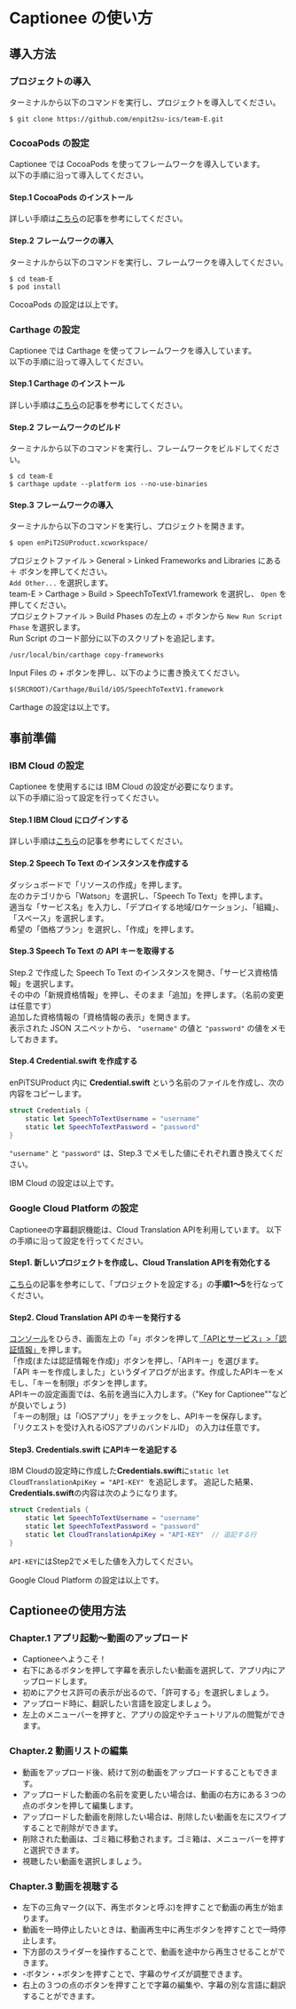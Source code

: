 # Captionee の使い方

## 導入方法

### プロジェクトの導入

ターミナルから以下のコマンドを実行し、プロジェクトを導入してください。

```
$ git clone https://github.com/enpit2su-ics/team-E.git
```  

### CocoaPods の設定

Captionee では CocoaPods を使ってフレームワークを導入しています。  
以下の手順に沿って導入してください。

#### Step.1 CocoaPods のインストール
詳しい手順は[こちら](https://qiita.com/ShinokiRyosei/items/3090290cb72434852460)の記事を参考にしてください。

#### Step.2 フレームワークの導入
ターミナルから以下のコマンドを実行し、フレームワークを導入してください。

```
$ cd team-E
$ pod install
```

CocoaPods の設定は以上です。

### Carthage の設定

Captionee では Carthage を使ってフレームワークを導入しています。  
以下の手順に沿って導入してください。

#### Step.1 Carthage のインストール
詳しい手順は[こちら](https://qiita.com/ShinokiRyosei/items/9b856ebdec5379b6c631)の記事を参考にしてください。

#### Step.2 フレームワークのビルド
ターミナルから以下のコマンドを実行し、フレームワークをビルドしてください。

```
$ cd team-E
$ carthage update --platform ios --no-use-binaries
```

#### Step.3 フレームワークの導入
ターミナルから以下のコマンドを実行し、プロジェクトを開きます。

```
$ open enPiT2SUProduct.xcworkspace/
```

プロジェクトファイル > General > Linked Frameworks and Libraries にある ＋ ボタンを押してください。  
`Add Other...` を選択します。  
team-E > Carthage > Build > SpeechToTextV1.framework を選択し、 `Open` を押してください。  
プロジェクトファイル > Build Phases の左上の + ボタンから `New Run Script Phase` を選択します。  
Run Script のコード部分に以下のスクリプトを追記します。

```
/usr/local/bin/carthage copy-frameworks
```

Input Files の + ボタンを押し、以下のように書き換えてください。

```
$(SRCROOT)/Carthage/Build/iOS/SpeechToTextV1.framework
```

Carthage の設定は以上です。

## 事前準備

### IBM Cloud の設定

Captionee を使用するには IBM Cloud の設定が必要になります。  
以下の手順に沿って設定を行ってください。

#### Step.1 IBM Cloud にログインする
詳しい手順は[こちら](http://ibm.biz/litecloud)の記事を参考にしてください。

#### Step.2 Speech To Text のインスタンスを作成する
ダッシュボードで「リソースの作成」を押します。  
左のカテゴリから「Watson」を選択し、「Speech To Text」を押します。  
適当な「サービス名」を入力し、「デプロイする地域/ロケーション」、「組織」、「スペース」を選択します。  
希望の「価格プラン」を選択し、「作成」を押します。

#### Step.3 Speech To Text の API キーを取得する
Step.2 で作成した Speech To Text のインスタンスを開き、「サービス資格情報」を選択します。  
その中の「新規資格情報」を押し、そのまま「追加」を押します。（名前の変更は任意です）  
追加した資格情報の「資格情報の表示」を開きます。  
表示された JSON スニペットから、 `"username"` の値と `"password"` の値をメモしておきます。

#### Step.4 Credential.swift を作成する
enPiTSUProduct 内に **Credential.swift** という名前のファイルを作成し、次の内容をコピーします。

```swift
struct Credentials {
    static let SpeechToTextUsername = "username"
    static let SpeechToTextPassword = "password"
}
```
`"username"` と `"password"` は、Step.3 でメモした値にそれぞれ置き換えてください。
  
IBM Cloud の設定は以上です。


### Google Cloud Platform の設定

Captioneeの字幕翻訳機能は、Cloud Translation APIを利用しています。
以下の手順に沿って設定を行ってください。

#### Step1. 新しいプロジェクトを作成し、Cloud Translation APIを有効化する

[こちら](https://cloud.google.com/translate/docs/getting-started?hl=ja#set_up_your_project)の記事を参考にして、「プロジェクトを設定する」の**手順1〜5**を行なってください。

#### Step2. Cloud Translation API のキーを発行する

[コンソール](https://console.cloud.google.com)をひらき、画面左上の「≡」ボタンを押して[「APIとサービス」>「認証情報」](https://console.cloud.google.com/apis/credentials)を押します。    
「作成(または認証情報を作成)」ボタンを押し、「APIキー」を選びます。    
「API キーを作成しました」というダイアログが出ます。作成したAPIキーをメモし、「キーを制限」ボタンを押します。    
APIキーの設定画面では、名前を適当に入力します。（"Key for Captionee""などが良いでしょう)    
「キーの制限」は「iOSアプリ」をチェックをし、APIキーを保存します。    
「リクエストを受け入れるiOSアプリのバンドルID」 の入力は任意です。

#### Step3. Credentials.swift にAPIキーを追記する

IBM Cloudの設定時に作成した**Credentials.swift**に`static let CloudTranslationApiKey = "API-KEY" `を追記します。
追記した結果、**Credentials.swift**の内容は次のようになります。

```swift
struct Credentials {
    static let SpeechToTextUsername = "username"  
    static let SpeechToTextPassword = "password"
    static let CloudTranslationApiKey = "API-KEY"  // 追記する行
}
```

`API-KEY`にはStep2でメモした値を入力してください。

Google Cloud Platform の設定は以上です。

## Captioneeの使用方法

### Chapter.1  アプリ起動〜動画のアップロード

- Captioneeへようこそ！
- 右下にあるボタンを押して字幕を表示したい動画を選択して、アプリ内にアップロードします。
- 初めにアクセス許可の表示が出るので、「許可する」を選択しましょう。
- アップロード時に、翻訳したい言語を設定しましょう。
- 左上のメニューバーを押すと、アプリの設定やチュートリアルの閲覧ができます。

### Chapter.2  動画リストの編集

- 動画をアップロード後、続けて別の動画をアップロードすることもできます。
- アップロードした動画の名前を変更したい場合は、動画の右方にある３つの点のボタンを押して編集します。
- アップロードした動画を削除したい場合は、削除したい動画を左にスワイプすることで削除ができます。
- 削除された動画は、ゴミ箱に移動されます。ゴミ箱は、メニューバーを押すと選択できます。
- 視聴したい動画を選択しましょう。

### Chapter.3  動画を視聴する

- 左下の三角マーク(以下、再生ボタンと呼ぶ)を押すことで動画の再生が始まります。
- 動画を一時停止したいときは、動画再生中に再生ボタンを押すことで一時停止します。
- 下方部のスライダーを操作することで、動画を途中から再生させることができます。
- -ボタン・+ボタンを押すことで、字幕のサイズが調整できます。
- 右上の３つの点のボタンを押すことで字幕の編集や、字幕の別な言語に翻訳することができます。
